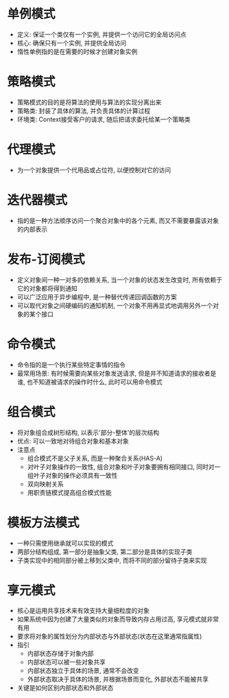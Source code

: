 # 单例模式
* 定义: 保证一个类仅有一个实例, 并提供一个访问它的全局访问点
* 核心: 确保只有一个实例, 并提供全局访问
* 惰性单例指的是在需要的时候才创建对象实例

# 策略模式
* 策略模式的目的是将算法的使用与算法的实现分离出来
* 策略类: 封装了具体的算法, 并负责具体的计算过程
* 环境类: Context接受客户的请求, 随后把请求委托给某一个策略类

# 代理模式
* 为一个对象提供一个代用品或占位符, 以便控制对它的访问

# 迭代器模式
* 指的是一种方法顺序访问一个聚合对象中的各个元素, 而又不需要暴露该对象的内部表示

# 发布-订阅模式
* 定义对象间一种一对多的依赖关系, 当一个对象的状态发生改变时, 所有依赖于它的对象都将得到通知
* 可以广泛应用于异步编程中, 是一种替代传递回调函数的方案
* 可以取代对象之间硬编码的通知机制, 一个对象不用再显式地调用另外一个对象的某个接口

# 命令模式
* 命令指的是一个执行某些特定事情的指令
* 最常用场景: 有时候需要向某些对象发送请求, 但是并不知道请求的接收者是谁, 也不知道被请求的操作时什么, 此时可以用命令模式

# 组合模式
* 将对象组合成树形结构, 以表示'部分-整体'的层次结构
* 优点: 可以一致地对待组合对象和基本对象
* 注意点
  * 组合模式不是父子关系, 而是一种聚合关系(HAS-A)
  * 对叶子对象操作的一致性, 组合对象和叶子对象要拥有相同接口, 同时对一组叶子对象的操作必须具有一致性
  * 双向映射关系
  * 用职责链模式提高组合模式性能

# 模板方法模式
* 一种只需使用继承就可以实现的模式
* 两部分结构组成, 第一部分是抽象父类, 第二部分是具体的实现子类
* 子类实现中的相同部分被上移到父类中, 而将不同的部分留待子类来实现

# 享元模式
* 核心是运用共享技术来有效支持大量细粒度的对象
* 如果系统中因为创建了大量类似的对象而导致内存占用过高, 享元模式就非常有用
* 要求将对象的属性划分为内部状态与外部状态(状态在这里通常指属性)
* 指引
  * 内部状态存储于对象内部
  * 内部状态可以被一些对象共享
  * 内部状态独立于具体的场景, 通常不会改变
  * 外部状态取决于具体的场景, 并根据场景而变化, 外部状态不能被共享
* 关键是如何区别内部状态和外部状态